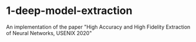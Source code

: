 # 1-deep-model-extraction
An implementation of the paper "High Accuracy and High Fidelity Extraction of Neural Networks, USENIX 2020"

